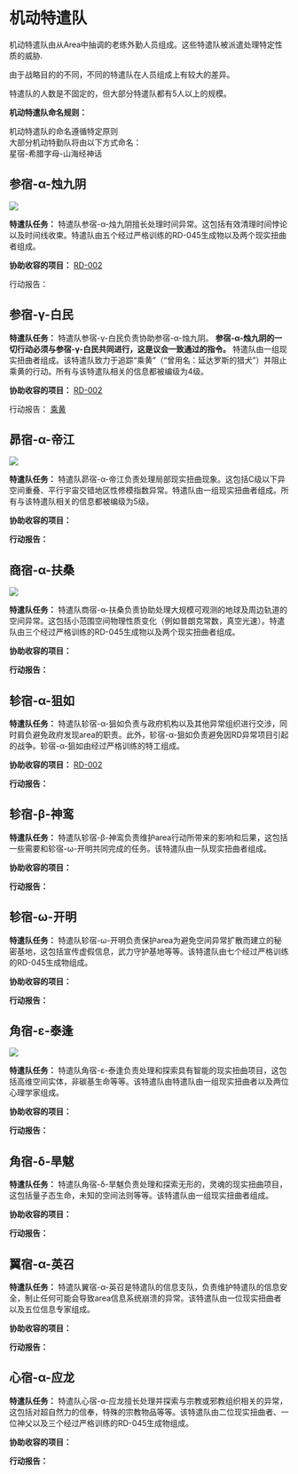 # 机动特遣队

机动特遣队由从Area中抽调的老练外勤人员组成。这些特遣队被派遣处理特定性质的威胁.

由于战略目的的不同，不同的特遣队在人员组成上有较大的差异。

特遣队的人数是不固定的，但大部分特遣队都有5人以上的规模。

**机动特遣队命名规则：**

机动特遣队的命名遵循特定原则  
大部分机动特勤队将由以下方式命名：  
星宿-希腊字母-山海经神话

## 参宿-α-烛九阴
![](https://i.loli.net/2018/08/20/5b7a7e074eb6b.jpg)

**特遣队任务：** 特遣队参宿-α-烛九阴擅长处理时间异常。这包括有效清理时间悖论以及时间线收束。特遣队由五个经过严格训练的RD-045生成物以及两个现实扭曲者组成。

**协助收容的项目：**
[RD-002](https://github.com/keepthethink/Area-CN-14/blob/master/RD%20Series/RD-002.md)

行动报告：

## 参宿-γ-白民

**特遣队任务：** 特遣队参宿-γ-白民负责协助参宿-α-烛九阴。 **参宿-α-烛九阴的一切行动必须与参宿-γ-白民共同进行，这是议会一致通过的指令。** 特遣队由一组现实扭曲者组成。该特遣队致力于追踪“乘黄”（“曾用名：延达罗斯的猎犬”）并阻止乘黄的行动。所有与该特遣队相关的信息都被编级为4级。

**协助收容的项目：**
[RD-002](https://github.com/keepthethink/Area-CN-14/blob/master/RD%20Series/RD-002.md)

行动报告：
[乘黄](http://area-cn-14.wikidot.com/rd-002-chenghuang)

## 昴宿-α-帝江
![](https://i.loli.net/2018/08/20/5b7a9132a8ef4.jpg)

**特遣队任务：** 特遣队昴宿-α-帝江负责处理局部现实扭曲现象。这包括C级以下异空间重叠、平行宇宙交错地区性修模指数异常。特遣队由一组现实扭曲者组成。所有与该特遣队相关的信息都被编级为5级。

**协助收容的项目：**

**行动报告：**

## 商宿-α-扶桑
![](https://i.loli.net/2018/08/20/5b7a8e6dbaa0b.jpg)

**特遣队任务：** 特遣队商宿-α-扶桑负责协助处理大规模可观测的地球及周边轨道的空间异常。这包括小范围空间物理性质变化（例如普朗克常数，真空光速）。特遣队由三个经过严格训练的RD-045生成物以及两个现实扭曲者组成。

**协助收容的项目：**

**行动报告：**

## 轸宿-α-狙如

**特遣队任务：** 特遣队轸宿-α-狙如负责与政府机构以及其他异常组织进行交涉，同时肩负避免政府发现area的职责。此外，轸宿-α-狙如负责避免因RD异常项目引起的战争。轸宿-α-狙如由经过严格训练的特工组成。

**协助收容的项目：**
[RD-002](https://github.com/keepthethink/Area-CN-14/blob/master/RD%20Series/RD-002.md)

**行动报告：**

## 轸宿-β-神鸾

**特遣队任务：** 特遣队轸宿-β-神鸾负责维护area行动所带来的影响和后果，这包括一些需要和轸宿-ω-开明共同完成的任务。该特遣队由一队现实扭曲者组成。

**协助收容的项目：**

**行动报告：**

## 轸宿-ω-开明

**特遣队任务：** 特遣队轸宿-ω-开明负责保护area为避免空间异常扩散而建立的秘密基地，这包括宣传虚假信息，武力守护基地等等。该特遣队由七个经过严格训练的RD-045生成物组成。

**协助收容的项目：**

**行动报告：**

## 角宿-ε-泰逢
![](https://i.loli.net/2018/08/20/5b7acf8d8144d.jpg)

**特遣队任务：** 特遣队角宿-ε-泰逢负责处理和探索具有智能的现实扭曲项目，这包括高维空间实体，非碳基生命等等。该特遣队由特遣队由一组现实扭曲者以及两位心理学家组成。

**协助收容的项目：**

**行动报告：**

## 角宿-δ-旱魃

**特遣队任务：** 特遣队角宿-δ-旱魃负责处理和探索无形的，灵魂的现实扭曲项目，这包括量子态生命，未知的空间法则等等。该特遣队由一组现实扭曲者组成。

**协助收容的项目：**

**行动报告：**

## 翼宿-α-英召

**特遣队任务：** 特遣队翼宿-α-英召是特遣队的信息支队，负责维护特遣队的信息安全，制止任何可能会导致area信息系统崩溃的异常。该特遣队由一位现实扭曲者以及五位信息专家组成。

**协助收容的项目：**

**行动报告：**

## 心宿-α-应龙

**特遣队任务：** 特遣队心宿-α-应龙擅长处理并探索与宗教或邪教组织相关的异常，这包括对超自然力的信奉，特殊的宗教物品等等。该特遣队由二位现实扭曲者、一位神父以及三个经过严格训练的RD-045生成物组成。

**协助收容的项目：**

**行动报告：**
